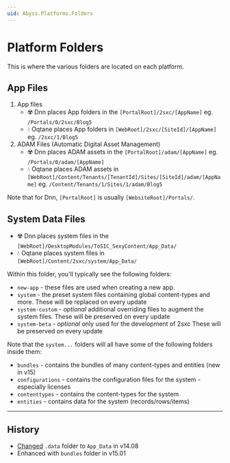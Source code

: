 ```yaml
---
uid: Abyss.Platforms.Folders
---
```


# Platform Folders

This is where the various folders are located on each platform.

## App Files

1. App files
    * ☢️ Dnn places App folders in the `[PortalRoot]/2sxc/[AppName]` eg. `/Portals/0/2sxc/Blog5`
    * 💧 Oqtane places App folders in `[WebRoot]/2sxc/[SiteId]/[AppName]` eg. `/2sxc/1/Blog5`
1. ADAM Files (Automatic Digital Asset Management)
    * ☢️ Dnn places ADAM assets in the `[PortalRoot]/adam/[AppName]` eg. `/Portals/0/adam/[AppName]`
    * 💧 Oqtane places ADAM assets in `[WebRoot]/Content/Tenants/[TenantId]/Sites/[SiteId]/adam/[AppName]` eg. `/Content/Tenants/1/Sites/1/adam/Blog5`

Note that for Dnn, `[PortalRoot]` is usually `[WebsiteRoot]/Portals/`.

## System Data Files

* ☢️ Dnn places system files in the `[WebRoot]/DesktopModules/ToSIC_SexyContent/App_Data/`
* 💧 Oqtane places system files in `[WebRoot]/Content/2sxc/system/App_Data/`

Within this folder, you'll typically see the following folders:

* `new-app` - these files are used when creating a new app.
* `system` - the preset system files containing global content-types and more.
    These will be replaced on every update
* `system-custom` - _optional_ additional overriding files to augment the system files.
    These will be preserved on every update
* `system-beta` - _optional_ only used for the development of 2sxc
    These will be preserved on every update

Note that the `system...` folders will all have some of the following folders inside them:

* `bundles` - contains the bundles of many content-types and entities (new in v15)
* `configurations` - contains the configuration files for the system - especially licenses
* `contenttypes` - contains the content-types for the system
* `entities` - contains data for the system (records/rows/items)

---

## History

* [Changed](xref:Abyss.Releases.History.V14.AppDataFolder) `.data` folder to `App_Data` in v14.08
* Enhanced with `bundles` folder in v15.01
